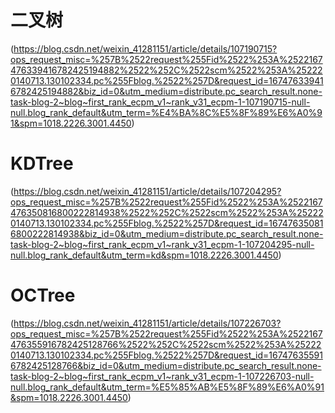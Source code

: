 # 二叉树
(https://blog.csdn.net/weixin_41281151/article/details/107190715?ops_request_misc=%257B%2522request%255Fid%2522%253A%2522167476339416782425194882%2522%252C%2522scm%2522%253A%252220140713.130102334.pc%255Fblog.%2522%257D&request_id=167476339416782425194882&biz_id=0&utm_medium=distribute.pc_search_result.none-task-blog-2~blog~first_rank_ecpm_v1~rank_v31_ecpm-1-107190715-null-null.blog_rank_default&utm_term=%E4%BA%8C%E5%8F%89%E6%A0%91&spm=1018.2226.3001.4450)

# KDTree
(https://blog.csdn.net/weixin_41281151/article/details/107204295?ops_request_misc=%257B%2522request%255Fid%2522%253A%2522167476350816800222814938%2522%252C%2522scm%2522%253A%252220140713.130102334.pc%255Fblog.%2522%257D&request_id=167476350816800222814938&biz_id=0&utm_medium=distribute.pc_search_result.none-task-blog-2~blog~first_rank_ecpm_v1~rank_v31_ecpm-1-107204295-null-null.blog_rank_default&utm_term=kd&spm=1018.2226.3001.4450)

# OCTree
(https://blog.csdn.net/weixin_41281151/article/details/107226703?ops_request_misc=%257B%2522request%255Fid%2522%253A%2522167476355916782425128766%2522%252C%2522scm%2522%253A%252220140713.130102334.pc%255Fblog.%2522%257D&request_id=167476355916782425128766&biz_id=0&utm_medium=distribute.pc_search_result.none-task-blog-2~blog~first_rank_ecpm_v1~rank_v31_ecpm-1-107226703-null-null.blog_rank_default&utm_term=%E5%85%AB%E5%8F%89%E6%A0%91&spm=1018.2226.3001.4450)


